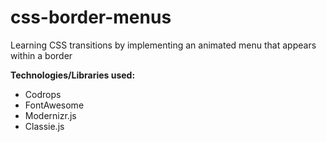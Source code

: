 # css-border-menus

Learning CSS transitions by implementing an animated menu that appears within a border


**Technologies/Libraries used:**
* Codrops
* FontAwesome
* Modernizr.js
* Classie.js
